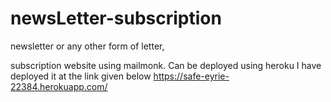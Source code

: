 # newsLetter-subscription
newsletter or any other form of letter,

subscription website using mailmonk.
Can be deployed using heroku 
I have deployed it at the link given below
https://safe-eyrie-22384.herokuapp.com/
